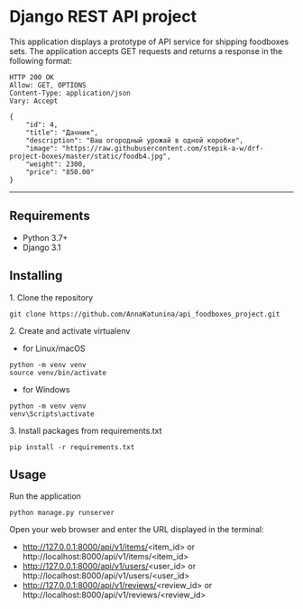 # Django REST API project

This application displays a prototype of API service for shipping foodboxes sets.
The application accepts GET requests and returns a response in the following format:
```
HTTP 200 OK
Allow: GET, OPTIONS
Content-Type: application/json
Vary: Accept

{
    "id": 4,
    "title": "Дачник",
    "description": "Ваш огородный урожай в одной коробке",
    "image": "https://raw.githubusercontent.com/stepik-a-w/drf-project-boxes/master/static/foodb4.jpg",
    "weight": 2300,
    "price": "850.00"
}
```
____
## Requirements

- Python 3.7+
- Django 3.1

## Installing

1\. Clone the repository
```
git clone https://github.com/AnnaKatunina/api_foodboxes_project.git
```
2\. Create and activate virtualenv
- for Linux/macOS
```
python -m venv venv
source venv/bin/activate
```
- for Windows
```
python -m venv venv
venv\Scripts\activate
```
3\. Install packages from requirements.txt
```
pip install -r requirements.txt
```
## Usage

Run the application
```
python manage.py runserver
```
Open your web browser and enter the URL displayed in the terminal:
- http://127.0.0.1:8000/api/v1/items/<item_id> or http://localhost:8000/api/v1/items/<item_id>
- http://127.0.0.1:8000/api/v1/users/<user_id> or http://localhost:8000/api/v1/users/<user_id>
- http://127.0.0.1:8000/api/v1/reviews/<review_id> or http://localhost:8000/api/v1/reviews/<review_id>